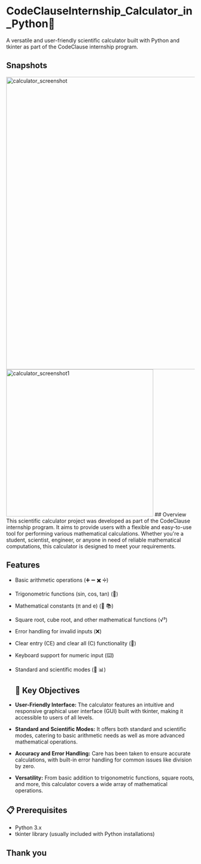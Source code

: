 # CodeClauseInternship_Calculator_in_Python🧮
A versatile and user-friendly scientific calculator built with Python and tkinter as part of the CodeClause internship program.

## Snapshots
<img width="781" alt="calculator_screenshot" src="https://github.com/NikitaBeeram/CodeClauseInternship_Calculator_in_Python/assets/108002991/1d5fe6a1-8639-4380-ab4a-ce458678bd62">
<img width="393" alt="calculator_screenshot1" src="https://github.com/NikitaBeeram/CodeClauseInternship_Calculator_in_Python/assets/108002991/ca8e18fa-bc76-42f3-995c-d040ba8ac019">
## Overview
This scientific calculator project was developed as part of the CodeClause internship program. It aims to provide users with a flexible and easy-to-use tool for performing various mathematical calculations. Whether you're a student, scientist, engineer, or anyone in need of reliable mathematical computations, this calculator is designed to meet your requirements.

## Features

- Basic arithmetic operations (➕ ➖ ✖️ ➗)
- Trigonometric functions (sin, cos, tan) (📐)
- Mathematical constants (π and e) (🥧 📚)
- Square root, cube root, and other mathematical functions (√³)
- Error handling for invalid inputs (❌)
- Clear entry (CE) and clear all (C) functionality (🧹)
- Keyboard support for numeric input (⌨️)
- Standard and scientific modes (🧪 📊)

  ## 🎯 Key Objectives

- **User-Friendly Interface:** The calculator features an intuitive and responsive graphical user interface (GUI) built with tkinter, making it accessible to users of all levels.

- **Standard and Scientific Modes:** It offers both standard and scientific modes, catering to basic arithmetic needs as well as more advanced mathematical operations.

- **Accuracy and Error Handling:** Care has been taken to ensure accurate calculations, with built-in error handling for common issues like division by zero.

- **Versatility:** From basic addition to trigonometric functions, square roots, and more, this calculator covers a wide array of mathematical operations.

## 📋 Prerequisites

- Python 3.x
- tkinter library (usually included with Python installations)

## Thank you
